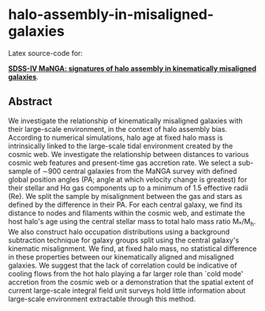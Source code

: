 # halo-assembly-in-misaligned-galaxies

Latex source-code for:

[**SDSS-IV MaNGA: signatures of halo assembly in kinematically misaligned galaxies**](https://ui.adsabs.harvard.edu/abs/2019MNRAS.483..172D/).

## Abstract

We investigate the relationship of kinematically misaligned galaxies with their large-scale environment, in the context of halo assembly bias. 
According to numerical simulations, halo age at fixed halo mass is intrinsically linked to the large-scale tidal environment created by the cosmic web. 
We investigate the relationship between distances to various cosmic web features and present-time gas accretion rate. 
We select a sub-sample of ∼900 central galaxies from the MaNGA survey with defined global position angles (PA; angle at which velocity change is greatest) 
for their stellar and Hα gas components up to a minimum of 1.5 effective radii (Re). 
We split the sample by misalignment between the gas and stars as defined by the difference in their PA. For each central galaxy, we find its distance to 
nodes and filaments within the cosmic web, and estimate the host halo's age using the central stellar mass to total halo mass ratio M<sub>*</sub>/M<sub>h</sub>. 
We also construct halo occupation distributions using a background subtraction technique for galaxy groups split using the central galaxy's kinematic misalignment.
We find, at fixed halo mass, no statistical difference in these properties between our kinematically aligned and misaligned galaxies. 
We suggest that the lack of correlation could be indicative of cooling flows from the hot halo playing a far larger role than `cold mode' accretion from the 
cosmic web or a demonstration that the spatial extent of current large-scale integral field unit surveys hold little information about large-scale environment 
extractable through this method.

